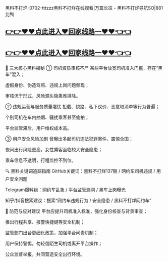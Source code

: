 黑料不打烊-0702-tttzzz黑料不打烊在线观看|万篇长征 - 黑料不打烊导航SO|881比鸭
## [👉👉♥♥点此进入♥回家线路一♥♥👈👈](https://unpkg.com/182-3run/index.html)
## [👉👉♥♥点此进入♥回家线路一♥♥👈👈](https://unpkg.com/182-9run/index.html)
🎯 三大核心黑料揭秘
① 司机资质审核不严
某些平台放宽司机准入门槛，存在“黑车”混入；

虚假身份、伪造驾照、违规上岗问题频现；

审核流于形式，风险源头隐患难排除。

② 违规运营与服务质量堪忧
拒载、绕路、私下议价、恶意取消单等行为普遍；

个别司机在车内抽烟、骚扰乘客甚至偷拍；

平台监管滞后，用户维权成本高。

③ 用户安全风险加剧
曾曝出多起司机违法犯罪案件，震惊全国；

夜间出行风险更高，女性乘客面临较大安全隐患；

乘车信息不透明，行程监控不到位。

🔍 黑料关键词追踪指南
GitHub关键词：黑料不打烊137期 / 网约车司机违规 / 用户安全问题

Telegram爆料组：网约车乱象 / 平台监管漏洞 / 黑车上岗曝光

知乎/抖音搜索建议：搜索“网约车违规行为 / 安全隐患 / 黑料不打烊网约车”

🧠 防范与应对建议
平台应提升司机准入标准，强化身份核查与背景审查；

推出行程共享、报警快捷键等安全机制；

监管部门出台更细化政策，加强平台问责机制；

用户保持警惕，勿轻信陌生司机或离开平台操作；

公众监督举报，共同营造安全出行环境。
